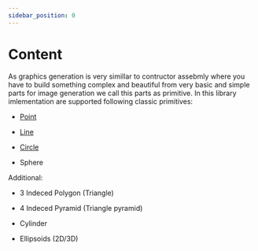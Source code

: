 ```yaml
---
sidebar_position: 0
---
```


# Content

As graphics generation is very simillar to contructor assebmly where you have to build something complex and beautiful from very basic and simple parts for image generation we call this parts as primitive. In this library imlementation are supported following classic primitives:

- [Point](point-primitive)

- [Line](line-primitive)

- [Circle](circle-primitive)

- Sphere

Additional:

- 3 Indeced Polygon (Triangle)

- 4 Indeced Pyramid (Triangle pyramid)

- Cylinder

- Ellipsoids (2D/3D)
